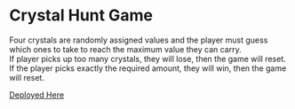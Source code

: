 # Crystal Hunt Game
Four crystals are randomly assigned values and the player must guess which ones to take to reach the maximum value they can carry.\
If player picks up too many crystals, they will lose, then the game will reset.\
If the player picks exactly the required amount, they will win, then the game will reset.

[Deployed Here](https://rishirsud.github.io/unit-4-game/)
